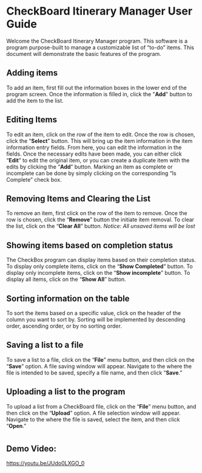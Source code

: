 ﻿# CheckBoard Itinerary Manager User Guide

Welcome the CheckBoard Itinerary Manager program. This software is a program purpose-built to manage a customizable list of “to-do” items. This document will demonstrate the basic features of the program.

## Adding items

To add an item, first fill out the information boxes in the lower end of the program screen. Once the information is filled in, click the "**Add**" button to add the item to the list.

## Editing Items

To edit an item, click on the row of the item to edit. Once the row is chosen, click the “**Select**” button. This will bring up the item information in the item information entry fields. From here, you can edit the information in the fields. Once the necessary edits have been made, you can either click “**Edit**” to edit the original item, or you can create a duplicate item with the edits by clicking the “**Add**” button. Marking an item as complete or incomplete can be done by simply clicking on the corresponding “Is Complete” check box.

## Removing Items and Clearing the List

To remove an item, first click on the row of the item to remove. Once the row is chosen, click the “**Remove**” button the initiate item removal. 
To clear the list, click on the “**Clear All**” button. 
*Notice: All unsaved items will be lost*

## Showing items based on completion status

The CheckBox program can display items based on their completion status. To display only complete items, click on the “**Show Completed**” button. To display only incomplete items, click on the “**Show incomplete**” button. To display all items, click on the “**Show All**” button.

## Sorting information on the table

To sort the items based on a specific value, click on the header of the column you want to sort by. Sorting will be implemented by descending order, ascending order, or by no sorting order.

## Saving a list to a file

To save a list to a file, click on the “**File**” menu button, and then click on the “**Save**” option. A file saving window will appear. Navigate to the where the file is intended to be saved, specify a file name, and then click “**Save**.”

## Uploading a list to the program

To upload a list from a CheckBoard file, click on the “**File**” menu button, and then click on the “**Upload**” option. A file selection window will appear. Navigate to the where the file is saved, select the item, and then click “**Open**.”

#

## Demo Video:
https://youtu.be/JUdo0LXGO_0